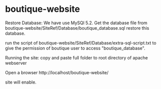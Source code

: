 boutique-website
================

Restore Database:
We have use MySQl 5.2.
Get the database file from boutique-website/SiteRef/Database/boutique_database.sql
restore this database.

run the script of boutique-website/SiteRef/Database/extra-sql-script.txt to give the 
permission of boutique user to access "boutique_database".

Running the site:
copy and paste full folder to root directory of apache webserver

Open a browser 
http://localhost/boutique-website/

site will enable.
